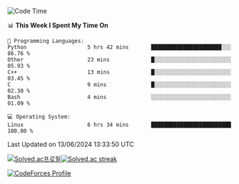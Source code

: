
<!--START_SECTION:waka-->
![Code Time](http://img.shields.io/badge/Code%20Time-3%2C507%20hrs%2022%20mins-blue)

📊 **This Week I Spent My Time On** 

```text
💬 Programming Languages: 
Python                   5 hrs 42 mins       ██████████████████████░░░   86.76 % 
Other                    23 mins             █░░░░░░░░░░░░░░░░░░░░░░░░   05.93 % 
C++                      13 mins             █░░░░░░░░░░░░░░░░░░░░░░░░   03.45 % 
C                        9 mins              █░░░░░░░░░░░░░░░░░░░░░░░░   02.30 % 
Bash                     4 mins              ░░░░░░░░░░░░░░░░░░░░░░░░░   01.09 % 

💻 Operating System: 
Linux                    6 hrs 34 mins       █████████████████████████   100.00 % 
```


 Last Updated on 13/06/2024 13:33:50 UTC
<!--END_SECTION:waka-->


[![Solved.ac프로필](http://mazassumnida.wtf/api/generate_badge?boj=hckim96)](https://solved.ac/hckim96)[![Solved.ac streak](http://mazandi.herokuapp.com/api?handle=hckim96&theme=dark)](https://solved.ac/hckim96)


[![CodeForces Profile](https://cf.leed.at?id=hckim96)](https://codeforces.com/profile/hckim96)

